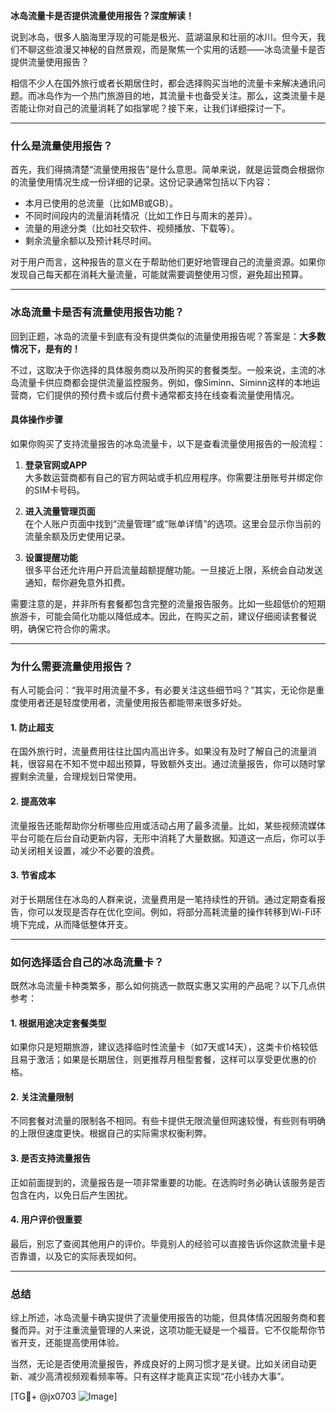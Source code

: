 **冰岛流量卡是否提供流量使用报告？深度解读！**

说到冰岛，很多人脑海里浮现的可能是极光、蓝湖温泉和壮丽的冰川。但今天，我们不聊这些浪漫又神秘的自然景观，而是聚焦一个实用的话题——冰岛流量卡是否提供流量使用报告？

相信不少人在国外旅行或者长期居住时，都会选择购买当地的流量卡来解决通讯问题。而冰岛作为一个热门旅游目的地，其流量卡也备受关注。那么，这类流量卡是否能让你对自己的流量消耗了如指掌呢？接下来，让我们详细探讨一下。

---

### **什么是流量使用报告？**
首先，我们得搞清楚“流量使用报告”是什么意思。简单来说，就是运营商会根据你的流量使用情况生成一份详细的记录。这份记录通常包括以下内容：

- 本月已使用的总流量（比如MB或GB）。
- 不同时间段内的流量消耗情况（比如工作日与周末的差异）。
- 流量的用途分类（比如社交软件、视频播放、下载等）。
- 剩余流量余额以及预计耗尽时间。

对于用户而言，这种报告的意义在于帮助他们更好地管理自己的流量资源。如果你发现自己每天都在消耗大量流量，可能就需要调整使用习惯，避免超出预算。

---

### **冰岛流量卡是否有流量使用报告功能？**
回到正题，冰岛的流量卡到底有没有提供类似的流量使用报告呢？答案是：**大多数情况下，是有的！**

不过，这取决于你选择的具体服务商以及所购买的套餐类型。一般来说，主流的冰岛流量卡供应商都会提供流量监控服务。例如，像Siminn、Síminn这样的本地运营商，它们提供的预付费卡或后付费卡通常都支持在线查看流量使用情况。

#### **具体操作步骤**
如果你购买了支持流量报告的冰岛流量卡，以下是查看流量使用报告的一般流程：

1. **登录官网或APP**  
   大多数运营商都有自己的官方网站或手机应用程序。你需要注册账号并绑定你的SIM卡号码。

2. **进入流量管理页面**  
   在个人账户页面中找到“流量管理”或“账单详情”的选项。这里会显示你当前的流量余额及历史使用记录。

3. **设置提醒功能**  
   很多平台还允许用户开启流量超额提醒功能。一旦接近上限，系统会自动发送通知，帮你避免意外扣费。

需要注意的是，并非所有套餐都包含完整的流量报告服务。比如一些超低价的短期旅游卡，可能会简化功能以降低成本。因此，在购买之前，建议仔细阅读套餐说明，确保它符合你的需求。

---

### **为什么需要流量使用报告？**
有人可能会问：“我平时用流量不多，有必要关注这些细节吗？”其实，无论你是重度使用者还是轻度使用者，流量使用报告都能带来很多好处。

#### **1. 防止超支**
在国外旅行时，流量费用往往比国内高出许多。如果没有及时了解自己的流量消耗，很容易在不知不觉中超出预算，导致额外支出。通过流量报告，你可以随时掌握剩余流量，合理规划日常使用。

#### **2. 提高效率**
流量报告还能帮助你分析哪些应用或活动占用了最多流量。比如，某些视频流媒体平台可能在后台自动更新内容，无形中消耗了大量数据。知道这一点后，你可以手动关闭相关设置，减少不必要的浪费。

#### **3. 节省成本**
对于长期居住在冰岛的人群来说，流量费用是一笔持续性的开销。通过定期查看报告，你可以发现是否存在优化空间。例如，将部分高耗流量的操作转移到Wi-Fi环境下完成，从而降低整体开支。

---

### **如何选择适合自己的冰岛流量卡？**
既然冰岛流量卡种类繁多，那么如何挑选一款既实惠又实用的产品呢？以下几点供参考：

#### **1. 根据用途决定套餐类型**
如果你只是短期旅游，建议选择临时性流量卡（如7天或14天），这类卡价格较低且易于激活；如果是长期居住，则更推荐月租型套餐，这样可以享受更优惠的价格。

#### **2. 关注流量限制**
不同套餐对流量的限制各不相同。有些卡提供无限流量但网速较慢，有些则有明确的上限但速度更快。根据自己的实际需求权衡利弊。

#### **3. 是否支持流量报告**
正如前面提到的，流量报告是一项非常重要的功能。在选购时务必确认该服务是否包含在内，以免日后产生困扰。

#### **4. 用户评价很重要**
最后，别忘了查阅其他用户的评价。毕竟别人的经验可以直接告诉你这款流量卡是否靠谱，以及它的实际表现如何。

---

### **总结**
综上所述，冰岛流量卡确实提供了流量使用报告的功能，但具体情况因服务商和套餐而异。对于注重流量管理的人来说，这项功能无疑是一个福音。它不仅能帮你节省开支，还能提高使用体验。

当然，无论是否使用流量报告，养成良好的上网习惯才是关键。比如关闭自动更新、减少高清视频观看频率等。只有这样才能真正实现“花小钱办大事”。

[TG💪+ @jx0703 ![Image](https://github.com/user-attachments/assets/dbca1d08-cadb-493c-b0ec-ad6f7a83f270)]